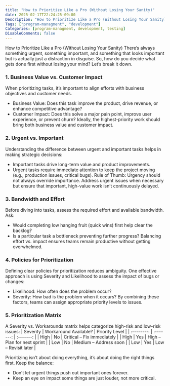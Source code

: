 ```yaml
---
title: "How to Prioritize Like a Pro (Without Losing Your Sanity)"
date: 2025-02-17T22:24:25-09:00
Description: "How to Prioritize Like a Pro (Without Losing Your Sanity)"
Tags: ["program-managment", "development"]
Categories: [program-managment, development, testing]
DisableComments: false
---
```


How to Prioritize Like a Pro (Without Losing Your Sanity)
There’s always something urgent, something important, and something that looks important but is actually just a distraction in disguise. So, how do you decide what gets done first without losing your mind? Let’s break it down.

### 1. Business Value vs. Customer Impact
When prioritizing tasks, it’s important to align efforts with business objectives and customer needs.
 - Business Value: Does this task improve the product, drive revenue, or enhance competitive advantage?
 - Customer Impact: Does this solve a major pain point, improve user experience, or prevent churn?
Ideally, the highest-priority work should bring both business value and customer impact.
### 2. Urgent vs. Important
Understanding the difference between urgent and important tasks helps in making strategic decisions:
 - Important tasks drive long-term value and product improvements.
 - Urgent tasks require immediate attention to keep the project moving (e.g., production issues, critical bugs).
Rule of Thumb: Urgency should not always override importance. Address urgent issues when necessary but ensure that important, high-value work isn’t continuously delayed.
### 3. Bandwidth and Effort
Before diving into tasks, assess the required effort and available bandwidth. Ask:
 - Would completing low hanging fruit (quick wins) first help clear the backlog?
 - Is a particular task a bottleneck preventing further progress?
Balancing effort vs. impact ensures teams remain productive without getting overwhelmed.
### 4. Policies for Prioritization
Defining clear policies for prioritization reduces ambiguity. One effective approach is using Severity and Likelihood to assess the impact of bugs or changes:
 - Likelihood: How often does the problem occur?
 - Severity: How bad is the problem when it occurs?
By combining these factors, teams can assign appropriate priority levels to issues.
### 5. Prioritization Matrix
A Severity vs. Workarounds matrix helps categorize high-risk and low-risk issues:
| Severity | Workaround Available? | Priority Level |
| :--------: | :-------: | :-------: |
| High	| No	| Critical – Fix immediately | 
| High | Yes | High – Plan for next sprint |
| Low	| No	| Medium – Address soon | 
| Low	| Yes | Low – Revisit later | 


Prioritizing isn’t about doing everything, it’s about doing the right things first. Keep the balance:
 - Don’t let urgent things push out important ones forever.
 - Keep an eye on impact some things are just louder, not more critical.